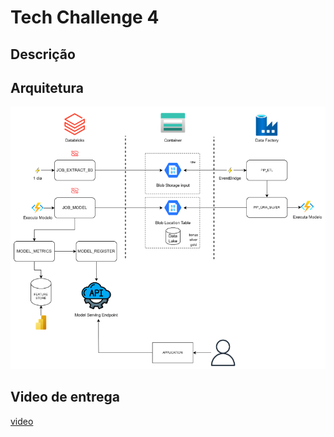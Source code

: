 # Tech Challenge 4

## Descrição

## Arquitetura

![arquitetura](./arquitetura.png)

## Video de entrega
[video](https://youtu.be/YGSBv13xGzM)


